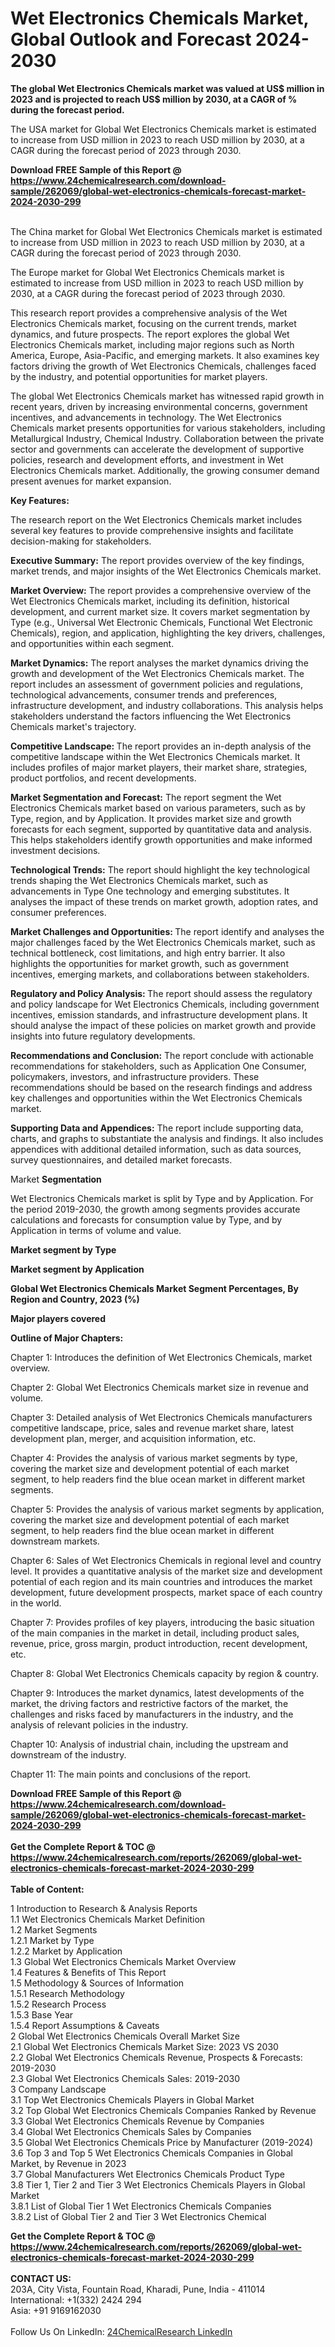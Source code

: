 <h1>Wet Electronics Chemicals Market, Global Outlook and Forecast 2024-2030</h1><p><strong>The global Wet Electronics Chemicals market was valued at US$ million in 2023 and is projected to reach US$ million by 2030, at a CAGR of % during the forecast period.</strong></p><p>
</p><p>The USA market for Global Wet Electronics Chemicals market is estimated to increase from USD million in 2023 to reach USD million by 2030, at a CAGR during the forecast period of 2023 through 2030.</p><div><b>Download FREE Sample of this Report @ 
            <a href="https://www.24chemicalresearch.com/download-sample/262069/global-wet-electronics-chemicals-forecast-market-2024-2030-299">
            https://www.24chemicalresearch.com/download-sample/262069/global-wet-electronics-chemicals-forecast-market-2024-2030-299</a></b></div><br><p>
</p><p>The China market for Global Wet Electronics Chemicals market is estimated to increase from USD million in 2023 to reach USD million by 2030, at a CAGR during the forecast period of 2023 through 2030.</p><p>
</p><p>The Europe market for Global Wet Electronics Chemicals market is estimated to increase from USD million in 2023 to reach USD million by 2030, at a CAGR during the forecast period of 2023 through 2030.</p><p>
</p><p>This research report provides a comprehensive analysis of the Wet Electronics Chemicals market, focusing on the current trends, market dynamics, and future prospects. The report explores the global Wet Electronics Chemicals market, including major regions such as North America, Europe, Asia-Pacific, and emerging markets. It also examines key factors driving the growth of Wet Electronics Chemicals, challenges faced by the industry, and potential opportunities for market players.</p><p>
</p><p>The global Wet Electronics Chemicals market has witnessed rapid growth in recent years, driven by increasing environmental concerns, government incentives, and advancements in technology. The Wet Electronics Chemicals market presents opportunities for various stakeholders, including Metallurgical Industry, Chemical Industry. Collaboration between the private sector and governments can accelerate the development of supportive policies, research and development efforts, and investment in Wet Electronics Chemicals market. Additionally, the growing consumer demand present avenues for market expansion.</p><p>
<strong>Key Features:</strong></p><p>
The research report on the Wet Electronics Chemicals market includes several key features to provide comprehensive insights and facilitate decision-making for stakeholders.</p><p>
<strong>Executive Summary:</strong> The report provides overview of the key findings, market trends, and major insights of the Wet Electronics Chemicals market.</p><p>
<strong>Market Overview:</strong> The report provides a comprehensive overview of the Wet Electronics Chemicals market, including its definition, historical development, and current market size. It covers market segmentation by Type (e.g., Universal Wet Electronic Chemicals, Functional Wet Electronic Chemicals), region, and application, highlighting the key drivers, challenges, and opportunities within each segment.</p><p>
<strong>Market Dynamics:</strong> The report analyses the market dynamics driving the growth and development of the Wet Electronics Chemicals market. The report includes an assessment of government policies and regulations, technological advancements, consumer trends and preferences, infrastructure development, and industry collaborations. This analysis helps stakeholders understand the factors influencing the Wet Electronics Chemicals market's trajectory.</p><p>
<strong>Competitive Landscape: </strong>The report provides an in-depth analysis of the competitive landscape within the Wet Electronics Chemicals market. It includes profiles of major market players, their market share, strategies, product portfolios, and recent developments.</p><p>
<strong>Market Segmentation and Forecast:</strong> The report segment the Wet Electronics Chemicals market based on various parameters, such as by Type, region, and by Application. It provides market size and growth forecasts for each segment, supported by quantitative data and analysis. This helps stakeholders identify growth opportunities and make informed investment decisions.</p><p>
<strong>Technological Trends:</strong> The report should highlight the key technological trends shaping the Wet Electronics Chemicals market, such as advancements in Type One technology and emerging substitutes. It analyses the impact of these trends on market growth, adoption rates, and consumer preferences.</p><p>
<strong>Market Challenges and Opportunities: </strong>The report identify and analyses the major challenges faced by the Wet Electronics Chemicals market, such as technical bottleneck, cost limitations, and high entry barrier. It also highlights the opportunities for market growth, such as government incentives, emerging markets, and collaborations between stakeholders.</p><p>
<strong>Regulatory and Policy Analysis: </strong>The report should assess the regulatory and policy landscape for Wet Electronics Chemicals, including government incentives, emission standards, and infrastructure development plans. It should analyse the impact of these policies on market growth and provide insights into future regulatory developments.</p><p>
<strong>Recommendations and Conclusion:</strong> The report conclude with actionable recommendations for stakeholders, such as Application One Consumer, policymakers, investors, and infrastructure providers. These recommendations should be based on the research findings and address key challenges and opportunities within the Wet Electronics Chemicals market.</p><p>
<strong>Supporting Data and Appendices:</strong> The report include supporting data, charts, and graphs to substantiate the analysis and findings. It also includes appendices with additional detailed information, such as data sources, survey questionnaires, and detailed market forecasts.</p><p>
Market <strong>Segmentation</strong></p><p>
Wet Electronics Chemicals market is split by Type and by Application. For the period 2019-2030, the growth among segments provides accurate calculations and forecasts for consumption value by Type, and by Application in terms of volume and value.</p><p>
</p><p></p><p>
<strong>Market segment by Type</strong></p><p>
</p><p>
</p><p><strong>Market segment by Application</strong></p><p>
</p><p>
</p><p><strong>Global Wet Electronics Chemicals Market Segment Percentages, By Region and Country, 2023 (%)</strong></p><p>
</p><p>
</p><p></p><p>
<strong>Major players covered</strong></p><p>
</p><p>
</p><p><strong>Outline of Major Chapters:</strong></p><p>
Chapter 1: Introduces the definition of Wet Electronics Chemicals, market overview.</p><p>
Chapter 2: Global Wet Electronics Chemicals market size in revenue and volume.</p><p>
Chapter 3: Detailed analysis of Wet Electronics Chemicals manufacturers competitive landscape, price, sales and revenue market share, latest development plan, merger, and acquisition information, etc.</p><p>
Chapter 4: Provides the analysis of various market segments by type, covering the market size and development potential of each market segment, to help readers find the blue ocean market in different market segments.</p><p>
Chapter 5: Provides the analysis of various market segments by application, covering the market size and development potential of each market segment, to help readers find the blue ocean market in different downstream markets.</p><p>
Chapter 6: Sales of Wet Electronics Chemicals in regional level and country level. It provides a quantitative analysis of the market size and development potential of each region and its main countries and introduces the market development, future development prospects, market space of each country in the world.</p><p>
Chapter 7: Provides profiles of key players, introducing the basic situation of the main companies in the market in detail, including product sales, revenue, price, gross margin, product introduction, recent development, etc.</p><p>
Chapter 8: Global Wet Electronics Chemicals capacity by region &amp; country.</p><p>
Chapter 9: Introduces the market dynamics, latest developments of the market, the driving factors and restrictive factors of the market, the challenges and risks faced by manufacturers in the industry, and the analysis of relevant policies in the industry.</p><p>
Chapter 10: Analysis of industrial chain, including the upstream and downstream of the industry.</p><p>
Chapter 11: The main points and conclusions of the report.</p><div><b>Download FREE Sample of this Report @ 
            <a href="https://www.24chemicalresearch.com/download-sample/262069/global-wet-electronics-chemicals-forecast-market-2024-2030-299">
            https://www.24chemicalresearch.com/download-sample/262069/global-wet-electronics-chemicals-forecast-market-2024-2030-299</a></b></div><br><div><b>Get the Complete Report & TOC @ 
            <a href="https://www.24chemicalresearch.com/reports/262069/global-wet-electronics-chemicals-forecast-market-2024-2030-299">
            https://www.24chemicalresearch.com/reports/262069/global-wet-electronics-chemicals-forecast-market-2024-2030-299</a></b></div><br>
            <b>Table of Content:</b><p>1 Introduction to Research & Analysis Reports<br />
    1.1 Wet Electronics Chemicals Market Definition<br />
    1.2 Market Segments<br />
        1.2.1 Market by Type<br />
        1.2.2 Market by Application<br />
    1.3 Global Wet Electronics Chemicals Market Overview<br />
    1.4 Features & Benefits of This Report<br />
    1.5 Methodology & Sources of Information<br />
        1.5.1 Research Methodology<br />
        1.5.2 Research Process<br />
        1.5.3 Base Year<br />
        1.5.4 Report Assumptions & Caveats<br />
2 Global Wet Electronics Chemicals Overall Market Size<br />
    2.1 Global Wet Electronics Chemicals Market Size: 2023 VS 2030<br />
    2.2 Global Wet Electronics Chemicals Revenue, Prospects & Forecasts: 2019-2030<br />
    2.3 Global Wet Electronics Chemicals Sales: 2019-2030<br />
3 Company Landscape<br />
    3.1 Top Wet Electronics Chemicals Players in Global Market<br />
    3.2 Top Global Wet Electronics Chemicals Companies Ranked by Revenue<br />
    3.3 Global Wet Electronics Chemicals Revenue by Companies<br />
    3.4 Global Wet Electronics Chemicals Sales by Companies<br />
    3.5 Global Wet Electronics Chemicals Price by Manufacturer (2019-2024)<br />
    3.6 Top 3 and Top 5 Wet Electronics Chemicals Companies in Global Market, by Revenue in 2023<br />
    3.7 Global Manufacturers Wet Electronics Chemicals Product Type<br />
    3.8 Tier 1, Tier 2 and Tier 3 Wet Electronics Chemicals Players in Global Market<br />
        3.8.1 List of Global Tier 1 Wet Electronics Chemicals Companies<br />
        3.8.2 List of Global Tier 2 and Tier 3 Wet Electronics Chemical</p><div><b>Get the Complete Report & TOC @ 
            <a href="https://www.24chemicalresearch.com/reports/262069/global-wet-electronics-chemicals-forecast-market-2024-2030-299">
            https://www.24chemicalresearch.com/reports/262069/global-wet-electronics-chemicals-forecast-market-2024-2030-299</a></b></div><br><b>CONTACT US:</b><br>
            203A, City Vista, Fountain Road, Kharadi, Pune, India - 411014<br>
            International: +1(332) 2424 294<br>
            Asia: +91 9169162030 <br><br>
            Follow Us On LinkedIn: <a href="https://www.linkedin.com/company/24chemicalresearch/">24ChemicalResearch LinkedIn</a>